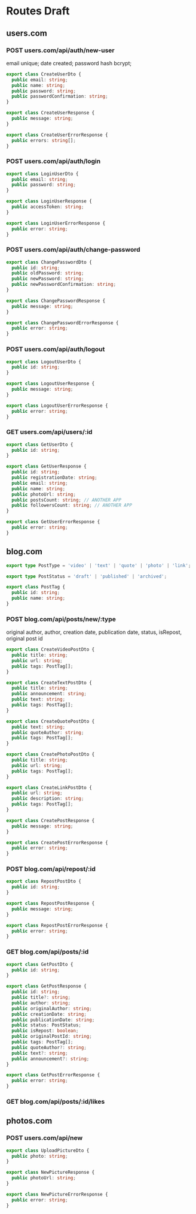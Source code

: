 # Routes Draft

## users.com

### POST users.com/api/auth/new-user

email unique; date created; password hash bcrypt;

```typescript
export class CreateUserDto {
  public email: string;
  public name: string;
  public password: string;
  public passwordConfirmation: string;
}
```

```typescript
export class CreateUserResponse {
  public message: string;
}
```

```typescript
export class CreateUserErrorResponse {
  public errors: string[];
}
```

### POST users.com/api/auth/login

```typescript
export class LoginUserDto {
  public email: string;
  public password: string;
}
```

```typescript
export class LoginUserResponse {
  public accessToken: string;
}
```

```typescript
export class LoginUserErrorResponse {
  public error: string;
}
```

### POST users.com/api/auth/change-password

```typescript
export class ChangePasswordDto {
  public id: string;
  public oldPassword: string;
  public newPassword: string;
  public newPasswordConfirmation: string;
}
```

```typescript
export class ChangePasswordResponse {
  public message: string;
}
```

```typescript
export class ChangePasswordErrorResponse {
  public error: string;
}
```

### POST users.com/api/auth/logout

```typescript
export class LogoutUserDto {
  public id: string;
}
```

```typescript
export class LogoutUserResponse {
  public message: string;
}
```

```typescript
export class LogoutUserErrorResponse {
  public error: string;
}
```

### GET users.com/api/users/:id

```typescript
export class GetUserDto {
  public id: string;
}
```

```typescript
export class GetUserResponse {
  public id: string;
  public registrationDate: string;
  public email: string;
  public name: string;
  public photoUrl: string;
  public postsCount: string; // ANOTHER APP
  public followersCount: string; // ANOTHER APP
}
```

```typescript
export class GetUserErrorResponse {
  public error: string;
}
```

## blog.com

```typescript
export type PostType = 'video' | 'text' | 'quote' | 'photo' | 'link';
```

```typescript
export type PostStatus = 'draft' | 'published' | 'archived';
```

```typescript
export class PostTag {
  public id: string;
  public name: string;
}
```

### POST blog.com/api/posts/new/:type

original author, author, creation date, publication date, status, isRepost, original post id

```typescript
export class CreateVideoPostDto {
  public title: string;
  public url: string;
  public tags: PostTag[];
}
```

```typescript
export class CreateTextPostDto {
  public title: string;
  public announcement: string;
  public text: string;
  public tags: PostTag[];
}
```

```typescript
export class CreateQuotePostDto {
  public text: string;
  public quoteAuthor: string;
  public tags: PostTag[];
}
```

```typescript
export class CreatePhotoPostDto {
  public title: string;
  public url: string;
  public tags: PostTag[];
}
```

```typescript
export class CreateLinkPostDto {
  public url: string;
  public description: string;
  public tags: PostTag[];
}
```

```typescript
export class CreatePostResponse {
  public message: string;
}
```

```typescript
export class CreatePostErrorResponse {
  public error: string;
}
```

### POST blog.com/api/repost/:id

```typescript
export class RepostPostDto {
  public id: string;
}
```

```typescript
export class RepostPostResponse {
  public message: string;
}
```

```typescript
export class RepostPostErrorResponse {
  public error: string;
}
```

### GET blog.com/api/posts/:id

```typescript
export class GetPostDto {
  public id: string;
}
```

```typescript
export class GetPostResponse {
  public id: string;
  public title?: string;
  public author: string;
  public originalAuthor: string;
  public creationDate: string;
  public publicationDate: string;
  public status: PostStatus;
  public isRepost: boolean;
  public originalPostId: string;
  public tags: PostTag[];
  public quoteAuthor?: string;
  public text?: string;
  public announcement?: string;
}
```

```typescript
export class GetPostErrorResponse {
  public error: string;
}
```

### GET blog.com/api/posts/:id/likes

## photos.com

### POST users.com/api/new

```typescript
export class UploadPictureDto {
  public photo: string;
}
```

```typescript
export class NewPictureResponse {
  public photoUrl: string;
}
```

```typescript
export class NewPictureErrorResponse {
  public error: string;
}
```

